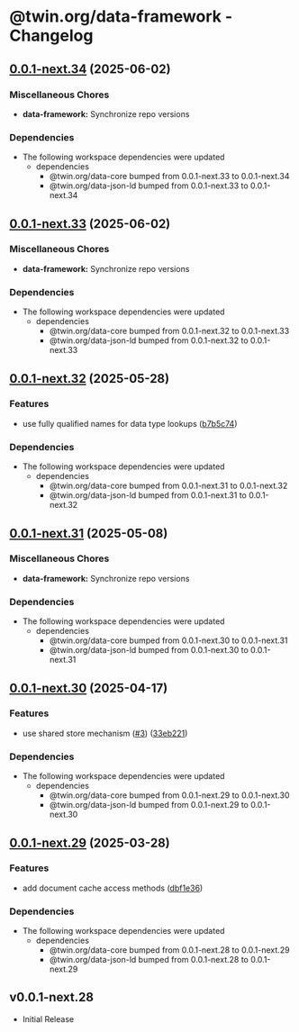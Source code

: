 # @twin.org/data-framework - Changelog

## [0.0.1-next.34](https://github.com/twinfoundation/data/compare/data-framework-v0.0.1-next.33...data-framework-v0.0.1-next.34) (2025-06-02)


### Miscellaneous Chores

* **data-framework:** Synchronize repo versions


### Dependencies

* The following workspace dependencies were updated
  * dependencies
    * @twin.org/data-core bumped from 0.0.1-next.33 to 0.0.1-next.34
    * @twin.org/data-json-ld bumped from 0.0.1-next.33 to 0.0.1-next.34

## [0.0.1-next.33](https://github.com/twinfoundation/data/compare/data-framework-v0.0.1-next.32...data-framework-v0.0.1-next.33) (2025-06-02)


### Miscellaneous Chores

* **data-framework:** Synchronize repo versions


### Dependencies

* The following workspace dependencies were updated
  * dependencies
    * @twin.org/data-core bumped from 0.0.1-next.32 to 0.0.1-next.33
    * @twin.org/data-json-ld bumped from 0.0.1-next.32 to 0.0.1-next.33

## [0.0.1-next.32](https://github.com/twinfoundation/data/compare/data-framework-v0.0.1-next.31...data-framework-v0.0.1-next.32) (2025-05-28)


### Features

* use fully qualified names for data type lookups ([b7b5c74](https://github.com/twinfoundation/data/commit/b7b5c746b0180a87baa976f6a7a76cedd53d8ff7))


### Dependencies

* The following workspace dependencies were updated
  * dependencies
    * @twin.org/data-core bumped from 0.0.1-next.31 to 0.0.1-next.32
    * @twin.org/data-json-ld bumped from 0.0.1-next.31 to 0.0.1-next.32

## [0.0.1-next.31](https://github.com/twinfoundation/data/compare/data-framework-v0.0.1-next.30...data-framework-v0.0.1-next.31) (2025-05-08)


### Miscellaneous Chores

* **data-framework:** Synchronize repo versions


### Dependencies

* The following workspace dependencies were updated
  * dependencies
    * @twin.org/data-core bumped from 0.0.1-next.30 to 0.0.1-next.31
    * @twin.org/data-json-ld bumped from 0.0.1-next.30 to 0.0.1-next.31

## [0.0.1-next.30](https://github.com/twinfoundation/data/compare/data-framework-v0.0.1-next.29...data-framework-v0.0.1-next.30) (2025-04-17)


### Features

* use shared store mechanism ([#3](https://github.com/twinfoundation/data/issues/3)) ([33eb221](https://github.com/twinfoundation/data/commit/33eb221ccec2b4a79549c06e9a04225009b93a46))


### Dependencies

* The following workspace dependencies were updated
  * dependencies
    * @twin.org/data-core bumped from 0.0.1-next.29 to 0.0.1-next.30
    * @twin.org/data-json-ld bumped from 0.0.1-next.29 to 0.0.1-next.30

## [0.0.1-next.29](https://github.com/twinfoundation/data/compare/data-framework-v0.0.1-next.28...data-framework-v0.0.1-next.29) (2025-03-28)


### Features

* add document cache access methods ([dbf1e36](https://github.com/twinfoundation/data/commit/dbf1e36d176c5f428f8c52628fb5a1ff7a6a174a))


### Dependencies

* The following workspace dependencies were updated
  * dependencies
    * @twin.org/data-core bumped from 0.0.1-next.28 to 0.0.1-next.29
    * @twin.org/data-json-ld bumped from 0.0.1-next.28 to 0.0.1-next.29

## v0.0.1-next.28

- Initial Release
